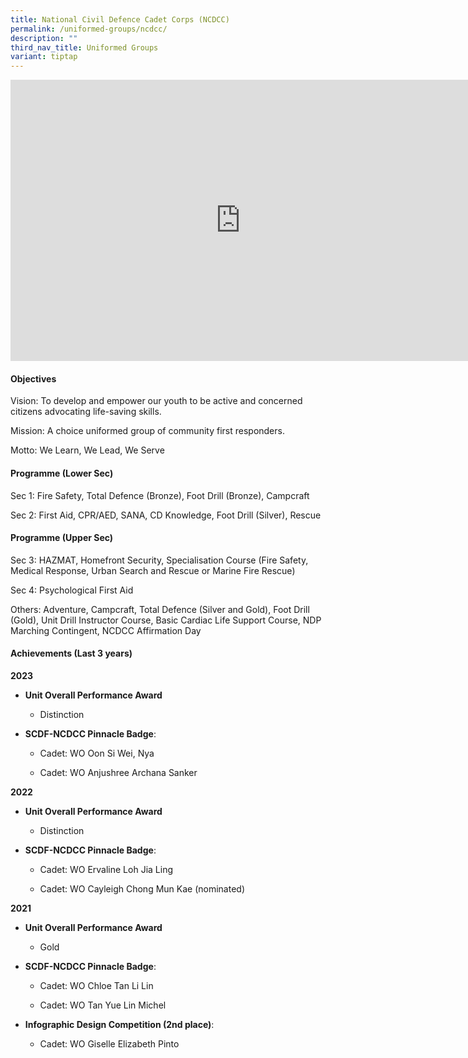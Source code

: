 ```yaml
---
title: National Civil Defence Cadet Corps (NCDCC)
permalink: /uniformed-groups/ncdcc/
description: ""
third_nav_title: Uniformed Groups
variant: tiptap
---
```

<div class="iframe-wrapper">
<iframe height="450" width="735" allowfullscreen="true" frameborder="0" src="https://docs.google.com/presentation/d/e/2PACX-1vQ59LKC4R256SA-8FXYHMw-LfzZlo1XL7z_LKla3byOEWnQZAQYlVl5R5z_pGoteiYSFF9mkQUJv8Q1/embed?start=false&amp;loop=false&amp;delayms=3000"></iframe>
</div>
<h4>Objectives</h4>
<p>Vision: To develop and empower our youth to be active and concerned citizens
advocating life-saving skills.</p>
<p>Mission: A choice uniformed group of community first responders.</p>
<p>Motto: We Learn, We Lead, We Serve</p>
<h4>Programme (Lower Sec)</h4>
<p>Sec 1: Fire Safety, Total Defence (Bronze), Foot Drill (Bronze), Campcraft</p>
<p>Sec 2: First Aid, CPR/AED, SANA, CD Knowledge, Foot Drill (Silver), Rescue</p>
<h4>Programme (Upper Sec)</h4>
<p>Sec 3: HAZMAT, Homefront Security, Specialisation Course (Fire Safety,
Medical Response, Urban Search and Rescue or Marine Fire Rescue)</p>
<p>Sec 4: Psychological First Aid</p>
<p>Others: Adventure, Campcraft, Total Defence (Silver and Gold), Foot Drill
(Gold), Unit Drill Instructor Course, Basic Cardiac Life Support Course,
NDP Marching Contingent, NCDCC Affirmation Day</p>
<h4>Achievements (Last 3 years)</h4>
<p><strong>2023</strong>
</p>
<ul data-tight="true" class="tight">
<li>
<p><strong>Unit Overall Performance Award</strong>
</p>
<ul data-tight="true" class="tight">
<li>
<p>Distinction</p>
</li>
</ul>
</li>
</ul>
<ul data-tight="true" class="tight">
<li>
<p><strong>SCDF-NCDCC Pinnacle Badge</strong>:</p>
<ul data-tight="true" class="tight">
<li>
<p>Cadet: WO Oon Si Wei, Nya</p>
</li>
<li>
<p>Cadet: WO Anjushree Archana Sanker</p>
</li>
</ul>
</li>
</ul>
<p><strong>2022</strong>
</p>
<ul data-tight="true" class="tight">
<li>
<p><strong>Unit Overall Performance Award</strong>
</p>
<ul data-tight="true" class="tight">
<li>
<p>Distinction</p>
</li>
</ul>
</li>
<li>
<p><strong>SCDF-NCDCC Pinnacle Badge</strong>:</p>
<ul data-tight="true" class="tight">
<li>
<p>Cadet: WO Ervaline Loh Jia Ling</p>
</li>
<li>
<p>Cadet: WO Cayleigh Chong Mun Kae (nominated)</p>
</li>
</ul>
</li>
</ul>
<p><strong>2021</strong>
</p>
<ul data-tight="true" class="tight">
<li>
<p><strong>Unit Overall Performance Award</strong>
</p>
<ul data-tight="true" class="tight">
<li>
<p>Gold</p>
</li>
</ul>
</li>
<li>
<p><strong>SCDF-NCDCC Pinnacle Badge</strong>:</p>
<ul data-tight="true" class="tight">
<li>
<p>Cadet: WO Chloe Tan Li Lin</p>
</li>
<li>
<p>Cadet: WO Tan Yue Lin Michel</p>
</li>
</ul>
</li>
<li>
<p><strong>Infographic Design Competition (2nd place)</strong>:</p>
<ul data-tight="true" class="tight">
<li>
<p>Cadet: WO Giselle Elizabeth Pinto</p>
</li>
</ul>
</li>
</ul>
<p></p>
<p></p>